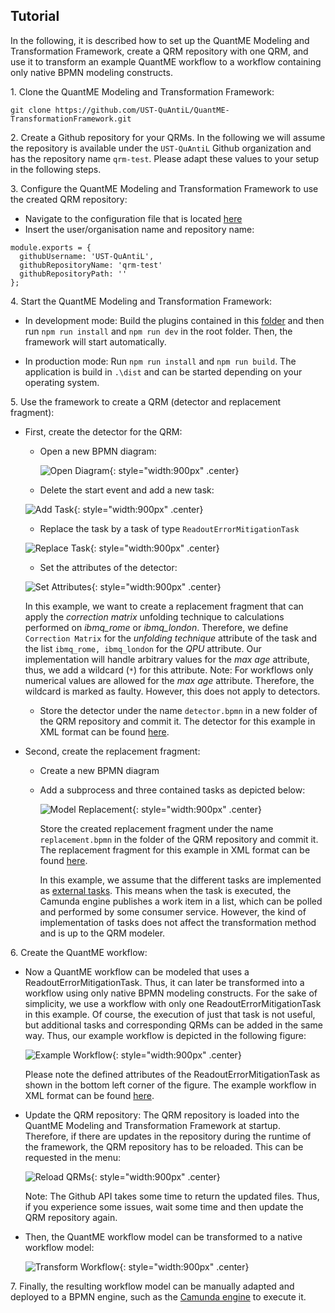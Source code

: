 ## Tutorial

In the following, it is described how to set up the QuantME Modeling and Transformation Framework, create a QRM repository with one QRM, and use it to transform an example QuantME workflow to a workflow containing only native BPMN modeling constructs.

1\. Clone the QuantME Modeling and Transformation Framework:

```
git clone https://github.com/UST-QuAntiL/QuantME-TransformationFramework.git
```

2\. Create a Github repository for your QRMs. 
In the following we will assume the repository is available under the `UST-QuAntiL` Github organization and has the repository name `qrm-test`.
Please adapt these values to your setup in the following steps.

3\. Configure the QuantME Modeling and Transformation Framework to use the created QRM repository:
- Navigate to the configuration file that is located [here](https://github.com/UST-QuAntiL/QuantME-TransformationFramework/blob/develop/app/lib/quantme/qrm-manager/RepositoryConfig.js)
- Insert the user/organisation name and repository name:

```JS
module.exports = {
  githubUsername: 'UST-QuAntiL',
  githubRepositoryName: 'qrm-test'
  githubRepositoryPath: ''
};
```

4\. Start the QuantME Modeling and Transformation Framework:

- In development mode: Build the plugins contained in this [folder](https://github.com/UST-QuAntiL/QuantME-TransformationFramework/tree/develop/resources/plugins) and then run ```npm run install``` and ```npm run dev``` in the root folder.
Then, the framework will start automatically.

- In production mode: Run ```npm run install``` and ```npm run build```.
The application is build in ```.\dist``` and can be started depending on your operating system.

5\. Use the framework to create a QRM (detector and replacement fragment):

* First, create the detector for the QRM:

  - Open a new BPMN diagram:

    ![Open Diagram](./images/tutorial-open-diagram.png){: style="width:900px" .center}

  - Delete the start event and add a new task:

   ![Add Task](./images/tutorial-create-task.gif){: style="width:900px" .center}

  - Replace the task by a task of type ```ReadoutErrorMitigationTask```

   ![Replace Task](./images/tutorial-replace-task.gif){: style="width:900px" .center}

  - Set the attributes of the detector:
  
   ![Set Attributes](./images/tutorial-set-attributes.gif){: style="width:900px" .center}
  
   In this example, we want to create a replacement fragment that can apply the _correction matrix_ unfolding technique to calculations performed on _ibmq_rome_ or _ibmq_london_. 
   Therefore, we define ```Correction Matrix``` for the _unfolding technique_ attribute of the task and the list ```ibmq_rome, ibmq_london``` for the _QPU_ attribute.
   Our implementation will handle arbitrary values for the _max age_ attribute, thus, we add a wildcard (```*```) for this attribute.
   Note: For workflows only numerical values are allowed for the _max age_ attribute. 
   Therefore, the wildcard is marked as faulty.
   However, this does not apply to detectors.

  - Store the detector under the name ```detector.bpmn``` in a new folder of the QRM repository and commit it.
    The detector for this example in XML format can be found [here](https://github.com/UST-QuAntiL/QuantME-TransformationFramework/blob/develop/docs/quantme/QRM/detector.bpmn).

* Second, create the replacement fragment:

  - Create a new BPMN diagram
  
  - Add a subprocess and three contained tasks as depicted below:
  
    ![Model Replacement](./images/tutorial-replacement.png){: style="width:900px" .center}
    
    Store the created replacement fragment under the name ```replacement.bpmn``` in the folder of the QRM repository and commit it.
    The replacement fragment for this example in XML format can be found [here](https://github.com/UST-QuAntiL/QuantME-TransformationFramework/blob/develop/docs/quantme/QRM/replacement.bpmn).
    
    In this example, we assume that the different tasks are implemented as [external tasks](https://docs.camunda.org/manual/7.8/user-guide/process-engine/external-tasks/).
    This means when the task is executed, the Camunda engine publishes a work item in a list, which can be polled and performed by some consumer service.
    However, the kind of implementation of tasks does not affect the transformation method and is up to the QRM modeler.

6\. Create the QuantME workflow:

  * Now a QuantME workflow can be modeled that uses a ReadoutErrorMitigationTask.
    Thus, it can later be transformed into a workflow using only native BPMN modeling constructs.
    For the sake of simplicity, we use a workflow with only one ReadoutErrorMitigationTask in this example.
    Of course, the execution of just that task is not useful, but additional tasks and corresponding QRMs can be added in the same way.
    Thus, our example workflow is depicted in the following figure:
   
    ![Example Workflow](./images/tutorial-example-workflow.png){: style="width:900px" .center}
    
    Please note the defined attributes of the ReadoutErrorMitigationTask as shown in the bottom left corner of the figure.
    The example workflow in XML format can be found [here](https://github.com/UST-QuAntiL/QuantME-TransformationFramework/blob/develop/docs/quantme/Tutorial/example-workflow.bpmn).
    
  * Update the QRM repository: 
    The QRM repository is loaded into the QuantME Modeling and Transformation Framework at startup.
    Therefore, if there are updates in the repository during the runtime of the framework, the QRM repository has to be reloaded.
    This can be requested in the menu: 
   
    ![Reload QRMs](./images/tutorial-reload-qrms.gif){: style="width:900px" .center}
    
    Note: The Github API takes some time to return the updated files.
    Thus, if you experience some issues, wait some time and then update the QRM repository again.
    
  * Then, the QuantME workflow model can be transformed to a native workflow model:
  
    ![Transform Workflow](./images/tutorial-transform-workflow.gif){: style="width:900px" .center}
    
7\. Finally, the resulting workflow model can be manually adapted and deployed to a BPMN engine, such as the [Camunda engine](https://camunda.com/products/camunda-bpm/bpmn-engine/) to execute it.
